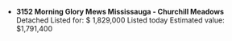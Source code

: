- **3152 Morning Glory Mews  Mississauga - Churchill Meadows**   
  Detached
  Listed for: $ 1,829,000
  Listed today
  Estimated value:
  $1,791,400
